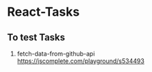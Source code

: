 # React-Tasks

## To test Tasks
1) fetch-data-from-github-api https://jscomplete.com/playground/s534493
